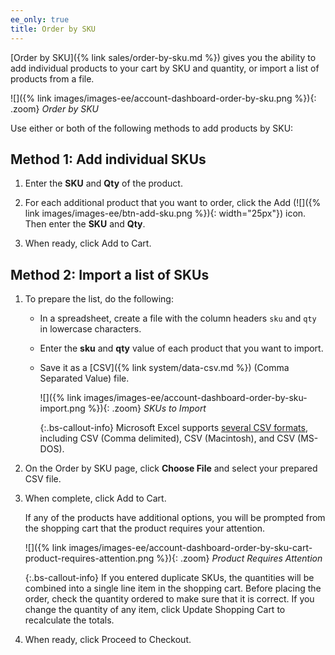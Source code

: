 ```yaml
---
ee_only: true
title: Order by SKU
---
```


[Order by SKU]({% link sales/order-by-sku.md %}) gives you the ability to add individual products to your cart by SKU and quantity, or import a list of products from a file.

![]({% link images/images-ee/account-dashboard-order-by-sku.png %}){: .zoom}
_Order by SKU_

Use either or both of the following methods to add products by SKU:

## Method 1: Add individual SKUs

1. Enter the **SKU** and **Qty** of the product.

1. For each additional product that you want to order, click the Add (![]({% link images/images-ee/btn-add-sku.png %}){: width="25px"}) icon. Then enter the **SKU** and **Qty**.

1. When ready, click <span class="btn">Add to Cart</span>.

## Method 2: Import a list of SKUs

1. To prepare the list, do the following:

    - In a spreadsheet, create a file with the column headers `sku` and `qty` in lowercase characters.

    - Enter the **sku** and **qty** value of each product that you want to import.

    - Save it as a [CSV]({% link system/data-csv.md %}) (Comma Separated Value) file.

      ![]({% link images/images-ee/account-dashboard-order-by-sku-import.png %}){: .zoom}
      _SKUs to Import_

      {:.bs-callout-info}
      Microsoft Excel supports [several CSV formats][1], including CSV (Comma delimited), CSV (Macintosh), and CSV (MS-DOS).

1. On the Order by SKU page, click **Choose File** and select your prepared CSV file.

1. When complete, click <span class="btn">Add to Cart</span>.

    If any of the products have additional options, you will be prompted from the shopping cart that the product requires your attention.

    ![]({% link images/images-ee/account-dashboard-order-by-sku-cart-product-requires-attention.png %}){: .zoom}
    _Product Requires Attention_

    {:.bs-callout-info}
    If you entered duplicate SKUs, the quantities will be combined into a single line item in the shopping cart. Before placing the order, check the quantity ordered to make sure that it is correct. If you change the quantity of any item, click <span class="btn">Update Shopping Cart</span> to recalculate the totals.

1. When ready, click <span class="btn">Proceed to Checkout</span>.

[1]: https://answers.microsoft.com/en-us/msoffice/forum/msoffice_excel-mso_other/excel-and-csv-files-are-there-different-types-of/61ddc23c-63d7-4903-b9b6-7fcfa883bca1?auth=1
